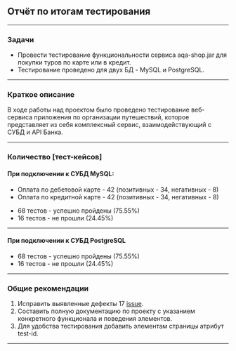 ## Отчёт по итогам тестирования
______
### Задачи
- Провести тестирование функциональности сервиса aqa-shop.jar для покупки туров по карте или в кредит.
- Тестирование проведено для двух БД - MySQL и PostgreSQL.

______

### Краткое описание

В ходе работы над проектом было проведено тестирование веб-сервиса приложения по организации путешествий, которое представляет из себя комплексный сервис, взаимодействующий с СУБД и API Банка.

______

### Количество [тест-кейсов]

#### При подключении к СУБД MySQL:
- Оплата по дебетовой карте - 42 (позитивных - 34, негативных - 8)
- Оплата по кредитной карте - 42 (позитивных - 34, негативных - 8)


* 68 тестов - успешно пройдены (75.55%)
* 16 тестов - не прошли (24.45%)

______

#### При подключении к СУБД PostgreSQL


* 68 тестов - успешно пройдены (75.55%)
* 16 тестов - не прошли (24.45%)


______

### Общие рекомендации

1. Исправить выявленные дефекты 17 [issue](https://github.com/MrLaikaBoss/QA-diploma/issues).
2. Составить полную документацию по проекту с указанием конкретного функционала и поведения элементов.
3. Для удобства тестирования добавить элементам страницы атрибут test-id.
______